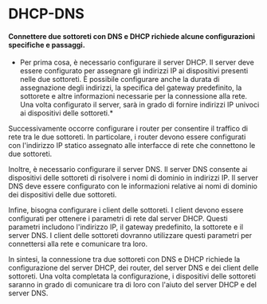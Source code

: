 # DHCP-DNS

#### Connettere due sottoreti con DNS e DHCP richiede alcune configurazioni specifiche e passaggi.

* Per prima cosa, è necessario configurare il server DHCP. Il server deve essere configurato per assegnare gli indirizzi IP ai dispositivi presenti nelle due sottoreti. È possibile configurare anche la durata di assegnazione degli indirizzi, la specifica del gateway predefinito, la sottorete e altre informazioni necessarie per la connessione alla rete. Una volta configurato il server, sarà in grado di fornire indirizzi IP univoci ai dispositivi delle sottoreti.* 

Successivamente occorre configurare i router per consentire il traffico di rete tra le due sottoreti. In particolare, i router devono essere configurati con l'indirizzo IP statico assegnato alle interfacce di rete che connettono le due sottoreti.

Inoltre, è necessario configurare il server DNS. Il server DNS consente ai dispositivi delle sottoreti di risolvere i nomi di dominio in indirizzi IP. Il server DNS deve essere configurato con le informazioni relative ai nomi di dominio dei dispositivi delle due sottoreti.

Infine, bisogna configurare i client delle sottoreti. I client devono essere configurati per ottenere i parametri di rete dal server DHCP. Questi parametri includono l'indirizzo IP, il gateway predefinito, la sottorete e il server DNS. I client delle sottoreti dovranno utilizzare questi parametri per connettersi alla rete e comunicare tra loro.

In sintesi, la connessione tra due sottoreti con DNS e DHCP richiede la configurazione del server DHCP, dei router, del server DNS e dei client delle sottoreti. Una volta completata la configurazione, i dispositivi delle sottoreti saranno in grado di comunicare tra di loro con l'aiuto del server DHCP e del server DNS.
